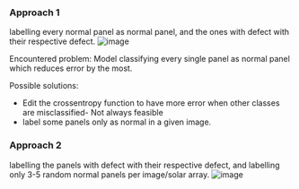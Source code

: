 ### Approach 1
labelling every normal panel as normal panel, and the ones with defect with their respective defect.
![image](https://user-images.githubusercontent.com/98120916/221427183-933e7ca8-f7d8-4df2-8b44-e169dd679664.png)

Encountered problem: Model classifying every single panel as normal panel which reduces error by the most.

Possible solutions:
- Edit the crossentropy function to have more error when other classes are misclassified- Not always feasible
- label some panels only as normal in a given image.

### Approach 2
labelling the panels with defect with their respective defect, and labelling only 3-5 random normal panels per image/solar array.
![image](https://user-images.githubusercontent.com/98120916/221427384-785cd5b5-b0ca-4aa0-8046-1eba48880513.png)
